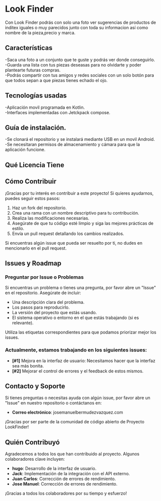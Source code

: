 # Look Finder 
Con Look Finder podrás con solo una foto ver sugerencias de productos de inditex iguales o muy parecidos junto con toda su informacion así como nombre de la pieza,precio y marca.

## Características
  -Saca una foto a un conjunto que te guste y podrás ver donde conseguirlo.<br/>
  -Guarda una lista con tus piezas deseasas para no olvidarte y poder plantearte futuras compras.<br/>
  -Podrás compartir con tus amigos y redes sociales con un solo botón para que todos sepan a que piezas tienes echado el ojo.

## Tecnologías usadas
  -Aplicación movil programada en Kotlin.<br/>
  -Interfaces implementadas con Jetckpack compose.

  <h2>Guía de instalación.</h2>
  -Se clonará el repositorio y se instalará mediante USB en un movil Android.<br/>
  -Se necesitaran permisos de almacenamiento y cámara para que la aplicación funcione.

## Qué Licencia Tiene


## Cómo Contribuir

¡Gracias por tu interés en contribuir a este proyecto! Si quieres ayudarnos, puedes seguir estos pasos:

1. Haz un fork del repositorio.
2. Crea una rama con un nombre descriptivo para tu contribución.
3. Realiza las modificaciones necesarias.
4. Asegúrate de que tu código esté limpio y siga las mejores prácticas de estilo.
5. Envía un pull request detallando los cambios realizados.

Si encuentras algún issue que pueda ser resuelto por ti, no dudes en mencionarlo en el pull request.

## Issues y Roadmap

### Preguntar por Issue o Problemas

Si encuentras un problema o tienes una pregunta, por favor abre un "Issue" en el repositorio. Asegúrate de incluir:

- Una descripción clara del problema.
- Los pasos para reproducirlo.
- La versión del proyecto que estás usando.
- El sistema operativo o entorno en el que estás trabajando (si es relevante).

Utiliza las etiquetas correspondientes para que podamos priorizar mejor los issues.

### Actualmente, estamos trabajando en los siguientes issues:

- **[#1]** Mejora en la interfaz de usuario: Necesitamos hacer que la interfaz sea más bonita.
- **[#2]** Mejorar el control de errores y el feedback de estos mismos.



## Contacto y Soporte

Si tienes preguntas o necesitas ayuda con algún issue, por favor abre un "Issue" en nuestro repositorio o contáctanos en:

- **Correo electrónico**: josemanuelbermudezvazquez.com

¡Gracias por ser parte de la comunidad de código abierto de Proyecto LookFinder!

## Quién Contribuyó

Agradecemos a todos los que han contribuido al proyecto. Algunos colaboradores clave incluyen:

- **hugo**: Desarrollo de la interfaz de usuario.
- **Jack**: Implementación de la integración con el API externo.
- **Juan Carlos**: Corrección de errores de rendimiento.
- **Jose Manuel**: Corrección de errores de rendimiento.


¡Gracias a todos los colaboradores por su tiempo y esfuerzo!

